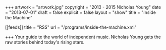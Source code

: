 +++
artwork = "artwork.jpg"
copyright = "2013 - 2015 Nicholas Young"
date = "2013-07-01"
draft = false
explicit = false
layout = "show"
title = "Inside the Machine"

[[feeds]]
  title = "RSS"
  url = "/programs/inside-the-machine.xml"

+++
Your guide to the world of independent music. Nicholas Young gets the raw stories behind today's rising stars.
